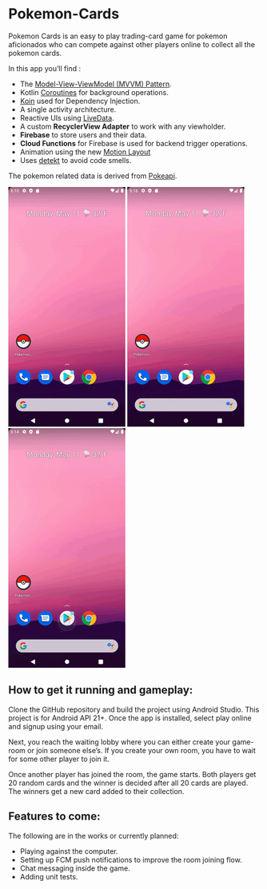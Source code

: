 # Pokemon-Cards
Pokemon Cards is an easy to play trading-card game for pokemon aficionados who can compete against other players online to collect all the pokemon cards.

In this app you’ll find : 
- The [Model-View-ViewModel (MVVM) Pattern](https://medium.com/upday-devs/android-architecture-patterns-part-3-model-view-viewmodel-e7eeee76b73b).
- Kotlin [Coroutines](https://kotlinlang.org/docs/reference/coroutines-overview.html) for background operations.
- [Koin](https://insert-koin.io/) used for Dependency Injection.
- A single activity architecture.
- Reactive UIs using [LiveData](https://developer.android.com/topic/libraries/architecture/livedata).
- A custom **RecyclerView Adapter** to work with any viewholder. 
- **Firebase** to store users and their data.
- **Cloud Functions** for Firebase is used for backend trigger operations. 
- Animation using the new [Motion Layout](https://developer.android.com/training/constraint-layout/motionlayout)
- Uses [detekt](https://github.com/detekt/detekt) to avoid code smells.

The pokemon related data is derived from [Pokeapi](https://pokeapi.co/).

![login](https://github.com/tejmann/Pokemon-Cards/blob/master/gif/login-new.gif)  ![collection](https://github.com/tejmann/Pokemon-Cards/blob/master/gif/collection-new.gif)  ![gameplay](https://github.com/tejmann/Pokemon-Cards/blob/master/gif/gameplay-new.gif)

## How to get it running and gameplay:
Clone the GitHub repository and build the project using Android Studio. This project is for Android API 21+. 
Once the app is installed, select play online and signup using your email.

Next, you reach the waiting lobby where you can either create your game-room or join someone else’s. If you create your own room, you have to wait for some other player to join it.

Once another player has joined the room, the game starts. Both players get 20 random cards and the winner is decided after all 20 cards are played. The winners get a new card added to their collection.

## Features to come:
The following are in the works or currently planned:
- Playing against the computer.
- Setting up FCM push notifications to improve the room joining flow. 
- Chat messaging inside the game.
- Adding unit tests.

